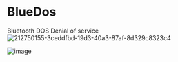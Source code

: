 # BlueDos
Bluetooth DOS Denial of service
![212750155-3ceddfbd-19d3-40a3-87af-8d329c8323c4](https://github.com/michredteam/BlueDos/assets/168865716/13a81791-6642-4278-b6d0-33154cfcb8e0)

![image](https://github.com/michredteam/BlueDos/assets/168865716/dcad0382-89cb-447b-82b4-66c08f81bbae)



